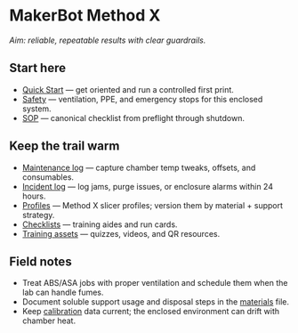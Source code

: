 # MakerBot Method X

_Aim: reliable, repeatable results with clear guardrails._

## Start here
- [Quick Start](./quickstart.md) — get oriented and run a controlled first print.
- [Safety](./safety.md) — ventilation, PPE, and emergency stops for this enclosed system.
- [SOP](./sop.md) — canonical checklist from preflight through shutdown.

## Keep the trail warm
- [Maintenance log](./logs/maintenance-log.csv) — capture chamber temp tweaks, offsets, and consumables.
- [Incident log](./logs/incident-log.csv) — log jams, purge issues, or enclosure alarms within 24 hours.
- [Profiles](./profiles/) — Method X slicer profiles; version them by material + support strategy.
- [Checklists](./checklists/) — training aides and run cards.
- [Training assets](./training/) — quizzes, videos, and QR resources.

## Field notes
- Treat ABS/ASA jobs with proper ventilation and schedule them when the lab can handle fumes.
- Document soluble support usage and disposal steps in the [materials](./materials.md) file.
- Keep [calibration](./calibration.md) data current; the enclosed environment can drift with chamber heat.
